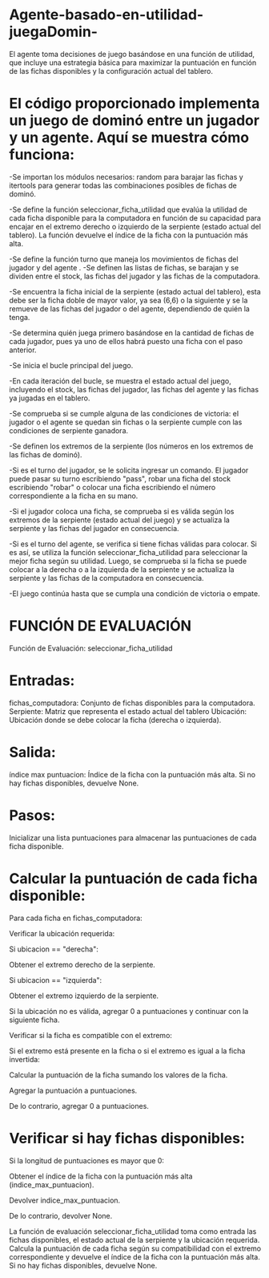 # Agente-basado-en-utilidad-juegaDomin-
El agente toma decisiones de juego basándose en una función de utilidad, que incluye una estrategia básica para maximizar la puntuación en función de las fichas disponibles y la configuración actual del tablero. 

# El código proporcionado implementa un juego de dominó entre un jugador y un agente. Aquí se muestra cómo funciona:

-Se importan los módulos necesarios: random para barajar las fichas y itertools para generar todas las combinaciones posibles de fichas de dominó.

-Se define la función seleccionar_ficha_utilidad que evalúa la utilidad de cada ficha disponible para la computadora en función de su capacidad para encajar en el extremo derecho o izquierdo de la serpiente (estado actual del tablero). La función devuelve el índice de la ficha con la puntuación más alta.

-Se define la función turno que maneja los movimientos de fichas del jugador y del agente
.
-Se definen las listas de fichas, se barajan y se dividen entre el stock, las fichas del jugador y las fichas de la computadora.

-Se encuentra la ficha inicial de la serpiente (estado actual del tablero), esta debe ser la  ficha doble de mayor valor, ya sea (6,6) o la siguiente  y se la remueve de las fichas del jugador o del agente, dependiendo de quién la tenga.

-Se determina quién juega primero basándose en la cantidad de fichas de cada jugador, pues ya uno de ellos habrá puesto una ficha con el paso anterior.

-Se inicia el bucle principal del juego.

-En cada iteración del bucle, se muestra el estado actual del juego, incluyendo el stock, las fichas del jugador, las fichas del agente y las fichas ya jugadas en el tablero.

-Se comprueba si se cumple alguna de las condiciones de victoria: el jugador o el agente se quedan sin fichas o la serpiente cumple con las condiciones de serpiente ganadora.

-Se definen los extremos de la serpiente (los números en los extremos de las fichas de dominó).

-Si es el turno del jugador, se le solicita ingresar un comando. El jugador puede pasar su turno escribiendo "pass", robar una ficha del stock escribiendo "robar" o colocar una ficha escribiendo el número correspondiente a la ficha en su mano.

-Si el jugador coloca una ficha, se comprueba si es válida según los extremos de la serpiente (estado actual del juego) y se actualiza la serpiente y las fichas del jugador en consecuencia.

-Si es el turno del agente, se verifica si tiene fichas válidas para colocar. Si es así, se utiliza la función seleccionar_ficha_utilidad para seleccionar la mejor ficha según su utilidad. Luego, se comprueba si la ficha se puede colocar a la derecha o a la izquierda de la serpiente y se actualiza la serpiente y las fichas de la computadora en consecuencia.

-El juego continúa hasta que se cumpla una condición de victoria o empate.

# FUNCIÓN DE EVALUACIÓN 

Función de Evaluación: seleccionar_ficha_utilidad

# Entradas:

fichas_computadora: Conjunto de fichas disponibles para la computadora.
Serpiente: Matriz que representa el estado actual del tablero
Ubicación: Ubicación donde se debe colocar la ficha (derecha o izquierda).

# Salida:

índice max puntuacion: Índice de la ficha con la puntuación más alta. Si no hay fichas disponibles, devuelve None.

# Pasos:

Inicializar una lista puntuaciones para almacenar las puntuaciones de cada ficha disponible.

# Calcular la puntuación de cada ficha disponible:

Para cada ficha en fichas_computadora:

Verificar la ubicación requerida:

Si ubicacion == "derecha":

Obtener el extremo derecho de la serpiente.

Si ubicacion == "izquierda":

Obtener el extremo izquierdo de la serpiente.

Si la ubicación no es válida, agregar 0 a puntuaciones y continuar con la siguiente ficha.

Verificar si la ficha es compatible con el extremo:

Si el extremo está presente en la ficha o si el extremo es igual a la ficha invertida:

Calcular la puntuación de la ficha sumando los valores de la ficha.

Agregar la puntuación a puntuaciones.

De lo contrario, agregar 0 a  puntuaciones.

# Verificar si hay fichas disponibles:

Si la longitud de puntuaciones es mayor que 0:

Obtener el índice de la ficha con la puntuación más alta (indice_max_puntuacion).

Devolver indice_max_puntuacion.

De lo contrario, devolver None.

La función de evaluación seleccionar_ficha_utilidad toma como entrada las fichas disponibles, el estado actual de la serpiente y la ubicación requerida. Calcula la puntuación de cada ficha según su compatibilidad con el extremo correspondiente y devuelve el índice de la ficha con la puntuación más alta. Si no hay fichas disponibles, devuelve None.



